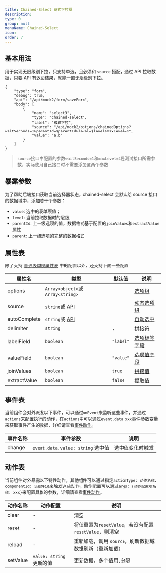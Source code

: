 ```yaml
---
title: Chained-Select 链式下拉框
description:
type: 0
group: null
menuName: Chained-Select
icon:
order: 7
---
```


## 基本用法

用于实现无限级别下拉，只支持单选，且必须和 `source` 搭配，通过 API 拉取数据，只要 API 有返回结果，就能一直无限级别下拉。

```schema: scope="body"
{
    "type": "form",
    "debug": true,
    "api": "/api/mock2/form/saveForm",
    "body": [
        {
            "name": "select3",
            "type": "chained-select",
            "label": "级联下拉",
            "source": "/api/mock2/options/chainedOptions?waitSeconds=1&parentId=$parentId&level=$level&maxLevel=4",
            "value": "a,b"
        }
    ]
}
```

> `source`接口中配置的参数`waitSeconds=1`和`maxLevel=4`是测试接口所需参数，实际使用自己接口时不需要添加这两个参数

## 暴露参数

为了帮助后端接口获取当前选择器状态，chained-select 会默认给 source 接口的数据域中，添加若干个参数：

- `value`: 选中的表单项值；
- `level`: 当前拉取数据时的层级,
- `parentId`: 上一级选项的值，数据格式基于配置的`joinValues`和`extractValue`属性
- `parent`: 上一级选项的完整的数据格式

## 属性表

除了支持 [普通表单项属性表](./formitem#%E5%B1%9E%E6%80%A7%E8%A1%A8) 中的配置以外，还支持下面一些配置

| 属性名       | 类型                                      | 默认值    | 说明                                                                                        |
| ------------ | ----------------------------------------- | --------- | ------------------------------------------------------------------------------------------- |
| options      | `Array<object>`或`Array<string>`          |           | [选项组](./options#%E9%9D%99%E6%80%81%E9%80%89%E9%A1%B9%E7%BB%84-options)                   |
| source       | `string`或 [API](../../../docs/types/api) |           | [动态选项组](./options#%E5%8A%A8%E6%80%81%E9%80%89%E9%A1%B9%E7%BB%84-source)                |
| autoComplete | `string`或 [API](../../../docs/types/api) |           | [自动选中](./options#%E8%87%AA%E5%8A%A8%E8%A1%A5%E5%85%A8-autocomplete)                     |
| delimiter    | `string`                                  | `,`       | [拼接符](./options#%E6%8B%BC%E6%8E%A5%E7%AC%A6-delimiter)                                   |
| labelField   | `boolean`                                 | `"label"` | [选项标签字段](./options#%E9%80%89%E9%A1%B9%E6%A0%87%E7%AD%BE%E5%AD%97%E6%AE%B5-labelfield) |
| valueField   | `boolean`                                 | `"value"` | [选项值字段](./options#%E9%80%89%E9%A1%B9%E5%80%BC%E5%AD%97%E6%AE%B5-valuefield)            |
| joinValues   | `boolean`                                 | `true`    | [拼接值](./options#%E6%8B%BC%E6%8E%A5%E5%80%BC-joinvalues)                                  |
| extractValue | `boolean`                                 | `false`   | [提取值](./options#%E6%8F%90%E5%8F%96%E5%A4%9A%E9%80%89%E5%80%BC-extractvalue)              |

## 事件表

当前组件会对外派发以下事件，可以通过`onEvent`来监听这些事件，并通过`actions`来配置执行的动作，在`actions`中可以通过`event.data.xxx`事件参数变量来获取事件产生的数据，详细请查看[事件动作](../../docs/concepts/event-action)。

| 事件名称 | 事件参数                          | 说明             |
| -------- | --------------------------------- | ---------------- |
| change   | `event.data.value: string` 选中值 | 选中值变化时触发 |

## 动作表

当前组件对外暴露以下特性动作，其他组件可以通过指定`actionType: 动作名称`、`componentId: 该组件id`来触发这些动作，动作配置可以通过`args: {动作配置项名称: xxx}`来配置具体的参数，详细请查看[事件动作](../../docs/concepts/event-action#触发其他组件的动作)。

| 动作名称 | 动作配置                 | 说明                                                    |
| -------- | ------------------------ | ------------------------------------------------------- |
| clear    | -                        | 清空                                                    |
| reset    | -                        | 将值重置为`resetValue`，若没有配置`resetValue`，则清空  |
| reload   | -                        | 重新加载，调用 `source`，刷新数据域数据刷新（重新加载） |
| setValue | `value: string` 更新的值 | 更新数据，多个值用`,`分隔                               |
